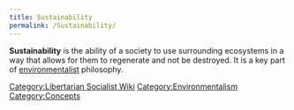 ```yaml
---
title: Sustainability
permalink: /Sustainability/
---
```


**Sustainability** is the ability of a society to use surrounding
ecosystems in a way that allows for them to regenerate and not be
destroyed. It is a key part of
[environmentalist](Environmentalism "wikilink") philosophy.

[Category:Libertarian Socialist
Wiki](Category:Libertarian_Socialist_Wiki "wikilink")
[Category:Environmentalism](Category:Environmentalism "wikilink")
[Category:Concepts](Category:Concepts "wikilink")